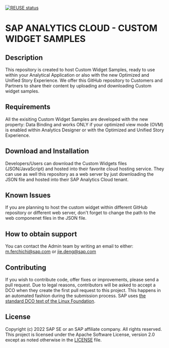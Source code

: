 [![REUSE status](https://api.reuse.software/badge/github.com/SAP-samples/analytics-cloud-custom-widget)](https://api.reuse.software/info/github.com/SAP-samples/analytics-cloud-custom-widget)

# SAP ANALYTICS CLOUD - CUSTOM WIDGET SAMPLES
<!-- Please include descriptive title -->

<!--- Register repository https://api.reuse.software/register, then add REUSE badge:
[![REUSE status](https://api.reuse.software/badge/github.com/SAP-samples/REPO-NAME)](https://api.reuse.software/info/github.com/SAP-samples/REPO-NAME)
-->

## Description
This repository is created to host Custom Widget Samples, ready to use within your Analytical Application or also with the new Optimized and Unified Story Experience.
We offer this GitHub repository to Customers and Partners to share their content by uploading and downloading Custom widget samples.

## Requirements
All the exisiting Custom Widget Samples are developed with the new property: Data Binding and works ONLY if your optimized view mode (OVM) is enabled within Analytics Designer or with the Optimized and Unified Story Experience.

## Download and Installation
Developers/Users can download the Custom Widgets files (JSON/JavaScript) and hosted into their favorite cloud hosting service. They can use as well this repository as a web server by just downloading the JSON file and hosted into their SAP Analytics Cloud tenant. 

## Known Issues
If you are planning to host the custom widget within different GitHub repository or different web server, don't forget to change the path to the web componenet files in the JSON file. 

## How to obtain support
You can contact the Admin team by writing an email to either: m.ferchichi@sap.com or jie.deng@sap.com

## Contributing
If you wish to contribute code, offer fixes or improvements, please send a pull request. Due to legal reasons, contributors will be asked to accept a DCO when they create the first pull request to this project. This happens in an automated fashion during the submission process. SAP uses [the standard DCO text of the Linux Foundation](https://developercertificate.org/).

## License
Copyright (c) 2022 SAP SE or an SAP affiliate company. All rights reserved. This project is licensed under the Apache Software License, version 2.0 except as noted otherwise in the [LICENSE](LICENSE) file.
